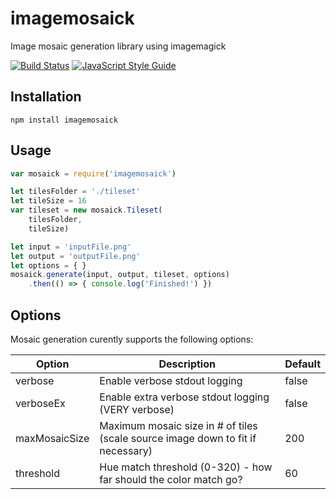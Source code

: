 # imagemosaick
Image mosaic generation library using imagemagick

[![Build Status](https://travis-ci.org/brianholley/imagemosaick.svg?branch=master)](https://travis-ci.org/brianholley/imagemosaick)
[![JavaScript Style Guide](https://img.shields.io/badge/code_style-standard-brightgreen.svg)](https://standardjs.com)

## Installation

```
npm install imagemosaick
```

## Usage

```javascript
var mosaick = require('imagemosaick')

let tilesFolder = './tileset'
let tileSize = 16
var tileset = new mosaick.Tileset(
    tilesFolder,
    tileSize)

let input = 'inputFile.png'
let output = 'outputFile.png'
let options = { }
mosaick.generate(input, output, tileset, options)
    .then(() => { console.log('Finished!') })
```

## Options

Mosaic generation curently supports the following options:

| Option        | Description | Default |
| ------------- | ----------- | ------- |
| verbose       | Enable verbose stdout logging | false |
| verboseEx     | Enable extra verbose stdout logging (VERY verbose) | false |
| maxMosaicSize | Maximum mosaic size in # of tiles (scale source image down to fit if necessary) | 200 |
| threshold     | Hue match threshold (0-320) - how far should the color match go? | 60 |
